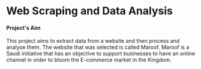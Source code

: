 # Web Scraping and Data Analysis

#### Project's Aim 
This project aims to extract data from a website and then process and analyse them. The website that was selected is called Maroof. Maroof is a Saudi initiative that has an objective to support businesses to have an online channel in order to bloom the E-commerce market in the Kingdom. 
